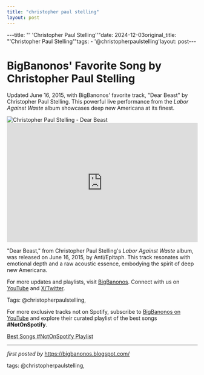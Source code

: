 ```yaml
---
title: "christopher paul stelling"
layout: post
---
```

---title: "' 'Christopher Paul Stelling''"date: 2024-12-03original_title: "'Christopher Paul Stelling'"tags:  - '@christopherpaulstelling'layout: post---<!-- Post Title --><h1 >BigBanonos' Favorite Song by Christopher Paul Stelling</h1> <!-- Introductory Text --><p >Updated June 16, 2015, with BigBanonos' favorite track, "Dear Beast" by Christopher Paul Stelling. This powerful live performance from the *Labor Against Waste* album showcases deep new Americana at its finest.</p> <!-- Featured Image --><div > <img src="https://media.npr.org/assets/img/2015/03/30/jennsweeny_wide-852002de387d60639fa513c435699ad776fc1616.jpg?s=1400&c=100&f=jpeg" alt="Christopher Paul Stelling - Dear Beast" /></div> <!-- YouTube Video Embed --><div > <iframe width="100%" height="315" src="https://www.youtube.com/embed/0NGw6RhuGoo" title="Christopher Paul Stelling - 'Dear Beast' (Live)" frameborder="0" allow="accelerometer; autoplay; clipboard-write; encrypted-media; gyroscope; picture-in-picture; web-share" referrerpolicy="strict-origin-when-cross-origin" allowfullscreen></iframe></div> <!-- Song Information --><div > <p>"Dear Beast," from Christopher Paul Stelling's *Labor Against Waste* album, was released on June 16, 2015, by Anti/Epitaph. This track resonates with emotional depth and a raw acoustic essence, embodying the spirit of deep new Americana.</p></div> <!-- Footer Links --><div > <p>For more updates and playlists, visit <a href="https://bigbanonos.blogspot.com/" target="_blank">BigBanonos</a>. Connect with us on <a href="https://www.youtube.com/@BigBanonos" target="_blank">YouTube</a> and <a href="https://x.com/bigbanonos" target="_blank">X/Twitter</a>.</p></div> <!-- Tags --><p >Tags: @christopherpaulstelling,</p><!--Subscribe and Playlist Links--><div>    <p>For more exclusive tracks not on Spotify, subscribe to <a href="https://www.youtube.com/@BigBanonos" target="_blank">BigBanonos on YouTube</a> and explore their curated playlist of the best songs <strong>#NotOnSpotify</strong>.</p>    <p><a href="https://www.youtube.com/playlist?list=PLtuNtuTatqI0kFahUCbtbfenC_ET5O_tr" target="_blank">Best Songs #NotOnSpotify Playlist<br /></a></p></div><hr /><p><em>first posted by</em> <a href="https://bigbanonos.blogspot.com/" rel="noopener" target="_new">https://bigbanonos.blogspot.com/</a></p><p>tags: @christopherpaulstelling,</p>